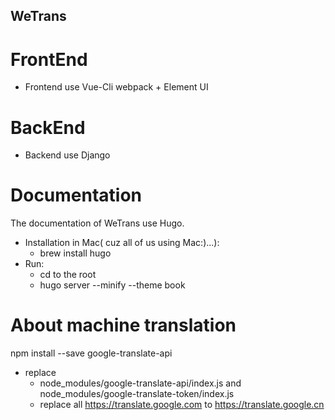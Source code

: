 WeTrans
-------
# FrontEnd
- Frontend use Vue-Cli webpack + Element UI
# BackEnd
- Backend use Django
# Documentation
The documentation of WeTrans use Hugo.
- Installation in Mac( cuz all of us using Mac:)...): 
  - brew install hugo
- Run:
  - cd to the root
  - hugo server --minify --theme book
  
# About machine translation
npm install --save google-translate-api
- replace 
  - node_modules/google-translate-api/index.js and node_modules/google-translate-token/index.js
  - replace all https://translate.google.com to https://translate.google.cn
  